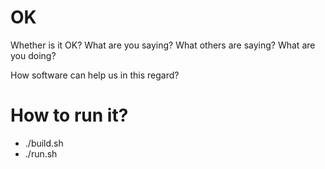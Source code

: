# OK
Whether is it OK? 
What are you saying? 
What others are saying? 
What are you doing? 

How software can help us in this regard?

# How to run it?
* ./build.sh
* ./run.sh
